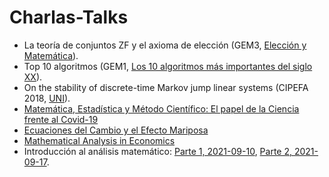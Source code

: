 # Charlas-Talks

- La teoría de conjuntos ZF y el axioma de elección (GEM3, [Elección y Matemática](https://www.facebook.com/notes/347312730052307/)).
- Top 10 algoritmos (GEM1, [Los 10 algoritmos más importantes del siglo XX](https://www.facebook.com/notes/2661583500773852/)).
- On the stability of discrete-time Markov jump linear systems (CIPEFA 2018, [UNI](https://fieecs.uni.edu.pe/cipefa2018/)).
- [Matemática, Estadística y Método Científico: El papel de la Ciencia frente al Covid-19](https://www.facebook.com/integracioneconomicaUNFV/videos/900904473761701/)
- [Ecuaciones del Cambio y el Efecto Mariposa](https://www.facebook.com/watch/live/?v=295653968451863)
- [Mathematical Analysis in Economics](https://www.facebook.com/watch/live/?v=410827906868008)
- Introducción al análisis matemático: [Parte 1, 2021-09-10](), [Parte 2, 2021-09-17]().
